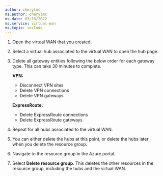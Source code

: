 ```yaml
---
author: cherylmc
ms.author: cherylmc
ms.date: 03/18/2022
ms.service: virtual-wan
ms.topic: include
---
```


1. Open the virtual WAN that you created.

1. Select a virtual hub associated to the virtual WAN to open the hub page.

1. Delete all gateway entities following the below order for each gateway type. This can take 30 minutes to complete.

   **VPN:**  
   * Disconnect VPN sites  
   * Delete VPN connections  
   * Delete VPN gateways  

   **ExpressRoute:**  
   * Delete ExpressRoute connections  
   * Delete ExpressRoute gateways

1. Repeat for all hubs associated to the virtual WAN.

1. You can either delete the hubs at this point, or delete the hubs later when you delete the resource group.

1. Navigate to the resource group in the Azure portal.

1. Select **Delete resource group**. This deletes the other resources in the resource group, including the hubs and the virtual WAN.